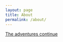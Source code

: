 ```yaml
---
layout: page
title: About
permalink: /about/
---
```


[The adventures continue](https://open.spotify.com/track/2gz4mdVCGRqX6NrWWE7vOE?si=5552d13018e24b0c)
